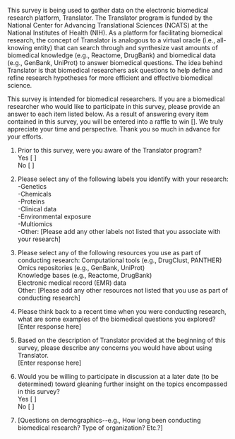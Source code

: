 This survey is being used to gather data on the electronic biomedical research platform, Translator. The Translator program is funded by the National Center for Advancing Translational Sciences (NCATS) at the National Institutes of Health (NIH). As a platform for facilitating biomedical research, the concept of Translator is analogous to a virtual oracle (i.e., all-knowing entity) that can search through and synthesize vast amounts of biomedical knowledge (e.g., Reactome, DrugBank) and biomedical data (e.g., GenBank, UniProt) to answer biomedical questions. The idea behind Translator is that biomedical researchers ask questions to help define and refine research hypotheses for more efficient and effective biomedical science. <br />

This survey is intended for biomedical researchers. If you are a biomedical researcher who would like to participate in this survey, please provide an answer to each item listed below. As a result of answering every item contained in this survey, you will be entered into a raffle to win []. We truly appreciate your time and perspective. Thank you so much in advance for your efforts. <br />

1. Prior to this survey, were you aware of the Translator program? <br />
Yes [ ] <br />
No  [ ] <br />

2. Please select any of the following labels you identify with your research: <br />
-Genetics <br />
-Chemicals <br />
-Proteins <br />
-Clinical data <br />
-Environmental exposure <br />
-Multiomics <br />
-Other: [Please add any other labels not listed that you associate with your research] <br />

3. Please select any of the following resources you use as part of conducting research: 
Computational tools (e.g., DrugClust, PANTHER) <br />
Omics repositories (e.g., GenBank, UniProt) <br />
Knowledge bases (e.g., Reactome, DrugBank) <br />
Electronic medical record (EMR) data <br />
Other: [Please add any other resources not listed that you use as part of conducting research] <br />

4. Please think back to a recent time when you were conducting research, what are some examples of the biomedical questions you explored? <br />
[Enter response here] <br />

5. Based on the description of Translator provided at the beginning of this survey, please describe any concerns you would have about using Translator. <br />
[Enter response here] <br />

6. Would you be willing to participate in discussion at a later date (to be determined) toward gleaning further insight on the topics encompassed in this survey? <br />
Yes [ ] <br />
No  [ ] <br />

7. [Questions on demographics--e.g., How long been conducting biomedical research? Type of organization? Etc.?]

